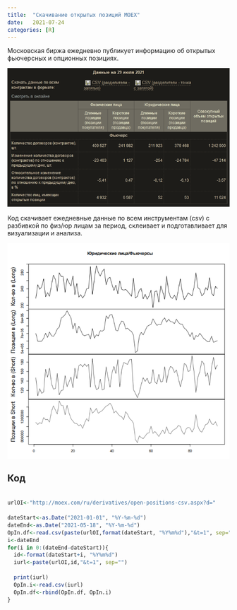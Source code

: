 ```yaml
---
title:  "Скачивание открытых позиций MOEX"
date:   2021-07-24
categories: [R]
---
```



Московская биржа ежедневно публикует информацию об открытых фьючерсных и опционных позициях.

<img src="/images/moex_cot.png" alt="">

Код скачивает ежедневные данные по всем инструментам (csv) с разбивкой по физ/юр лицам за период, склеивает и подготавливает для визуализации и анализа.

<img src="/images/moex_cot1.png" alt="">

## Код

```r

urlOI<-"http://moex.com/ru/derivatives/open-positions-csv.aspx?d="

dateStart<-as.Date("2021-01-01", "%Y-%m-%d")
dateEnd<-as.Date("2021-05-18", "%Y-%m-%d")
OpIn.df<-read.csv(paste(urlOI,format(dateStart, "%Y%m%d"),"&t=1", sep=""), nrows=1)
i<-dateEnd
for(i in 0:(dateEnd-dateStart)){
  id<-format(dateStart+i, "%Y%m%d")
  iurl<-paste(urlOI,id,"&t=1", sep="")
  
  print(iurl)
  OpIn.i<-read.csv(iurl)
  OpIn.df<-rbind(OpIn.df, OpIn.i)
}

```

